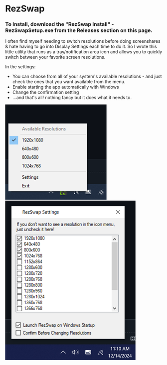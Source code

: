 # RezSwap
### To Install, download the "RezSwap Install" - RezSwapSetup.exe from the Releases section on this page.

I often find myself needing to switch resolutions before doing screenshares & hate having to go into Display Settings each time to do it. So I wrote this little utility that runs as a tray/notification area icon and allows you to quickly switch between your favorite screen resolutions.

In the settings: 
- You can choose from all of your system's available resolutions - and just check the ones that you want available from the menu.
- Enable starting the app automatically with Windows
- Change the confirmation setting
- ...and that's all! nothing fancy but it does what it needs to.

![notification area icon](https://github.com/nullvalue0/RezSwap/blob/main/screenshot1.png) ![settings screen](https://github.com/nullvalue0/RezSwap/blob/main/screenshot2.png)

